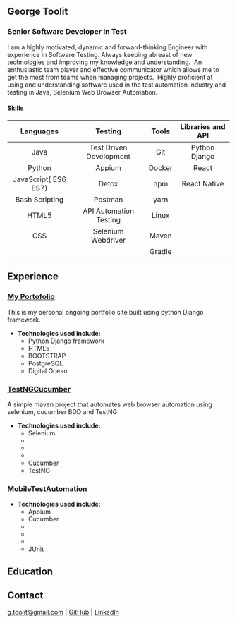 ## George Toolit
### Senior Software Developer in Test


I am a highly motivated, dynamic and forward-thinking Engineer with experience in Software Testing. Always keeping abreast of new technologies and improving my knowledge and understanding.  An enthusiastic team player and effective communicator which allows me to get the most from teams when managing projects.  Highly proficient at using and understanding software used in the test automation industry and testing in Java, Selenium Web Browser Automation.

#### Skills

|        Languages       |        Testing           |      Tools        | Libraries and API |
|        :-----:         |        :-----:           |      :------:     |    :------:       |
| Java                   | Test Driven Development  |        Git        |   Python Django   |
| Python                 | Appium                   |       Docker      |    React          |
|JavaScript( ES6 ES7)    | Detox                    |       npm         |     React Native  | 
|Bash Scripting          | Postman                  |       yarn        |                   |
|HTML5                   | API Automation Testing   |      Linux        |                   |
|CSS                     | Selenium Webdriver       |       Maven       |
|                        |                          |      Gradle       |


## Experience

### [My Portofolio](http://georgetoolit.com/)

This is my personal ongoing portfolio site built using python Django framework. 
- **Technologies used include:**
  * Python Django framework
  * HTML5
  * BOOTSTRAP
  * PostgreSQL 
  * Digital Ocean

### [TestNGCucumber](https://github.com/georgetoolit1/TestNGCucumber)

A simple maven project that automates web browser automation using selenium, cucumber BDD and TestNG
- **Technologies used include:**
  * Selenium
  *
  *
  *
  * Cucumber
  * TestNG
  
### [MobileTestAutomation](https://place.com)
- **Technologies used include:**
  * Appium
  * Cucumber
  *
  *
  *
  * JUnit

## Education


## Contact

g.toolit@gmail.com | [GitHub](https://github.com/georgetoolit1) | [LinkedIn](https://www.linkedin.com/in/georgetoolit/) 
